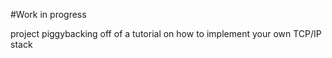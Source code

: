 #Work in progress

project piggybacking off of a tutorial on how to implement your own TCP/IP stack

